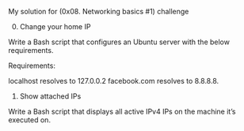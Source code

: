 My solution for (0x08. Networking basics #1) challenge

0. Change your home IP

Write a Bash script that configures an Ubuntu server with the below requirements.

Requirements:

localhost resolves to 127.0.0.2
facebook.com resolves to 8.8.8.8.


1. Show attached IPs

Write a Bash script that displays all active IPv4 IPs on the machine it’s executed on.
